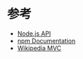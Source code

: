 # 参考

- [Node.js API](http://nodejs.org/documentation/api/)
- [npm Documentation](https://docs.npmjs.com/all)
- [Wikipedia MVC](http://zh.wikipedia.org/wiki/MVC)
